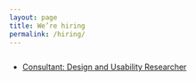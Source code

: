 ```yaml
---
layout: page
title: We’re hiring
permalink: /hiring/
---
```


<div class="row">
<div class="small-12 medium-11 medium-centered columns" markdown="1">

- [Consultant: Design and Usability Researcher](https://boards.greenhouse.io/thesocompany/jobs/4633410002?gh_src=57568c262)

